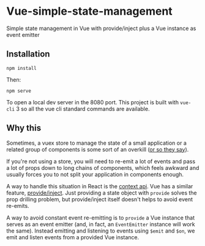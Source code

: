 # Vue-simple-state-management

Simple state management in Vue with provide/inject plus a Vue instance as event emitter 

## Installation

`npm install`

Then:

`npm serve`

To open a local dev server in the 8080 port. This project is built with `vue-cli` 3 so all the vue cli standard commands are available.

## Why this

Sometimes, a vuex store to manage the state of a small application or a related group of components is some sort of an overkill ([or so they say](https://blog.kentcdodds.com/application-state-management-66de608ccb24)).

If you're not using a store, you will need to re-emit a lot of events and pass a lot of props down to long chains of components, which feels awkward and usually forces you to not split your application in components enough.

A way to handle this situation in React is the [context api](https://reactjs.org/docs/context.html). Vue has a similar feature, [provide/inject](https://vuejs.org/v2/api/#provide-inject). Just providing a state object with `provide` solves the prop drilling problem, but provide/inject itself doesn't helps to avoid event re-emits.

A way to avoid constant event re-emitting is to `provide` a Vue instance that serves as an event emitter (and, in fact, an `EventEmitter` instance will work the same). Instead emitting and listening to events using `$emit` and `$on`, we emit and listen events from a provided Vue instance.
